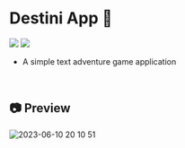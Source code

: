# Destini App 📖
<img src="https://img.shields.io/badge/Dart-0175C2?style=for-the-badge&logo=Dart&logoColor=white"> <img src="https://img.shields.io/badge/Flutter-02569B?style=for-the-badge&logo=Flutter&logoColor=white">
* A simple text adventure game application

<br/>

## 📷 Preview
![2023-06-10 20 10 51](https://github.com/HyojunK/destini_challenge_flutter/assets/26563226/1e139a2b-35bb-4644-8575-109b5cd3e38c)
